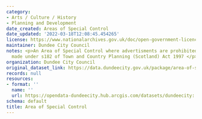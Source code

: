 ```yaml
---
category:
- Arts / Culture / History
- Planning and Development
date_created: Areas of Special Control
date_updated: '2022-03-18T12:08:45.454265'
license: https://www.nationalarchives.gov.uk/doc/open-government-licence/version/3/
maintainer: Dundee City Council
notes: <p>An Area of Special Control where advertisments are prohibited by a regulation
  made under s182 of Town and Country Planning (Scotland) Act 1997 </p>
organization: Dundee City Council
original_dataset_link: https://data.dundeecity.gov.uk/package/area-of-special-control
records: null
resources:
- format: ''
  name: ''
  url: https://opendata-dundeecity.hub.arcgis.com/datasets/dundeecity::area-of-special-control/about
schema: default
title: Area of Special Control
---
```

